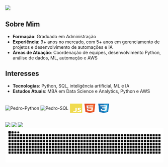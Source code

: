 <picture>
  <source
    srcset="https://github-readme-stats.vercel.app/api?username=PEDR0-MEDEIR0S&show_icons=true&theme=radical&hide=contribs,prs"
    media="(prefers-color-scheme: dark)"
  />
  <source
    srcset="https://github-readme-stats.vercel.app/api?username=PEDR0-MEDEIR0S&show_icons=true&theme=radical"
    media="(prefers-color-scheme: light), (prefers-color-scheme: no-preference)"
  />
  <img src="https://github-readme-stats.vercel.app/api?username=PEDR0-MEDEIR0S&show_icons=true" />
</picture>

## Sobre Mim

- **Formação**: Graduado em Administração
- **Experiência**: 9+ anos no mercado, com 5+ anos em gerenciamento de projetos e desenvolvimento de automações e IA
- **Áreas de Atuação**: Coordenação de equipes, desenvolvimento Python, análise de dados,  ML, automação e AWS

## Interesses

- **Tecnologias**: Python, SQL, inteligência artificial, ML e IA
- **Estudos Atuais**: MBA em Data Science e Analytics, Python e AWS

<div style="display: inline_block"><br>
  <img align="center" alt="Pedro-Python" height="30" width="40" src="https://cdn.jsdelivr.net/gh/devicons/devicon@latest/icons/python/python-original.svg">
  <img align="center" alt="Pedro-SQL" height="30" width="40" src="https://cdn.jsdelivr.net/gh/devicons/devicon@latest/icons/azuresqldatabase/azuresqldatabase-original.svg">
  <img align="center" alt="Pedro-Js" height="30" width="40" src="https://raw.githubusercontent.com/devicons/devicon/master/icons/javascript/javascript-plain.svg">
  <img align="center" alt="Pedro-Html" height="30" width="40" src="https://raw.githubusercontent.com/devicons/devicon/master/icons/html5/html5-original.svg">
  <img align="center" alt="Pedro-Css" height="30" width="40" src="https://raw.githubusercontent.com/devicons/devicon/master/icons/css3/css3-original.svg">
</div>
  
  ##
 
<div>
  <a href="https://www.linkedin.com/in/-pedro-medeiros/" target="_blank"><img src="https://img.shields.io/badge/-LinkedIn-%230077B5?style=for-the-badge&logo=linkedin&logoColor=white" target="_blank"></a>
  <a href="https://instagram.com/pedromedeirosgo" target="_blank"><img src="https://img.shields.io/badge/-Instagram-%23E4405F?style=for-the-badge&logo=instagram&logoColor=white" target="_blank"></a>
  <a href = "mailto:contato@pedromedeiros.com.br"><img src="https://img.shields.io/badge/-Gmail-%23333?style=for-the-badge&logo=gmail&logoColor=white" target="_blank"></a> 
  
</div>

<img src="https://raw.githubusercontent.com/PEDR0-MEDEIR0S/PEDR0-MEDEIR0S/output/snake.svg" alt="Snake animation" />
